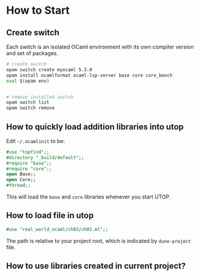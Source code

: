 # How to Start 

## Create switch 

Each switch is an isolated OCaml environment with its own compiler version and set of packages.

```sh 
# create switch 
opam switch create myocaml 5.3.0
opam install ocamlformat ocaml-lsp-server base core core_bench
eval $(opam env)


# remove installed switch 
opam switch list 
opam switch remove 
```


## How to quickly load addition libraries into utop 

Edit `~/.ocamlinit` to be:

```ocaml
#use "topfind";;
#directory "_build/default";;
#require "base";;
#require "core";;
open Base;;
open Core;;
#thread;;
```

This will load the `base` and `core` libraries whenever you start UTOP.

## How to load file in utop 

```ocaml 
#use "real_world_ocaml/ch02/ch02.ml";;
```

The path is relative to your project root, which is indicated by `dune-project` file.

## How to use libraries created in current project?
